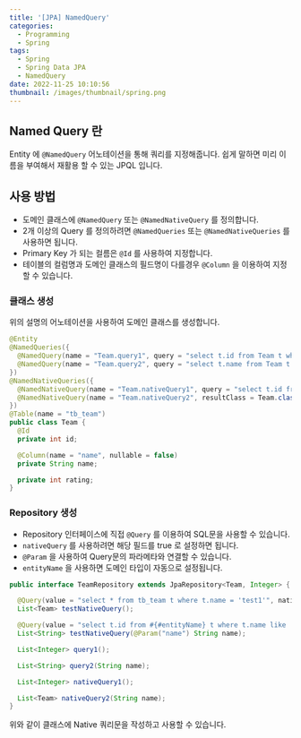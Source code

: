 ```yaml
---
title: '[JPA] NamedQuery'
categories:
  - Programming
  - Spring
tags:
  - Spring
  - Spring Data JPA
  - NamedQuery
date: 2022-11-25 10:10:56
thumbnail: /images/thumbnail/spring.png
---
```


## Named Query 란

Entity 에 `@NamedQuery` 어노테이션을 통해 쿼리를 지정해줍니다. 쉽게 말하면 미리 이름을 부여해서 재활용 할 수 있는 JPQL 입니다.

## 사용 방법

- 도메인 클래스에 `@NamedQuery` 또는 `@NamedNativeQuery` 를 정의합니다.
- 2개 이상의 Query 를 정의하려면 `@NamedQueries` 또는 `@NamedNativeQueries` 를 사용하면 됩니다.
- Primary Key 가 되는 컬름은 `@Id` 를 사용하여 지정합니다.
- 테이블의 컬럼명과 도메인 클래스의 필드명이 다를경우 `@Column` 을 이용하여 지정할 수 있습니다.

### 클래스 생성

위의 설명의 어노테이션을 사용하여 도메인 클래스를 생성합니다.

```java
@Entity
@NamedQueries({
  @NamedQuery(name = "Team.query1", query = "select t.id from Team t where t.name = 'test1'"),
  @NamedQuery(name = "Team.query2", query = "select t.name from Team t where t.name = ?1"),
})
@NamedNativeQueries({
  @NamedNativeQuery(name = "Team.nativeQuery1", query = "select t.id from tb_team t where t.name = 'test1'"),
  @NamedNativeQuery(name = "Team.nativeQuery2", resultClass = Team.class, query = "select * from tb_team t where t.name = '?1")
})
@Table(name = "tb_team")
public class Team {
  @Id
  private int id;

  @Column(name = "name", nullable = false)
  private String name;

  private int rating;
}
```

### Repository 생성

- Repository 인터페이스에 직접 `@Query` 를 이용하여 SQL문을 사용할 수 있습니다.
- `nativeQuery` 를 사용하려면 해당 필드를 true 로 설정하면 됩니다.
- `@Param` 을 사용하여 Query문의 파라메타와 연결할 수 있습니다.
- `entityName` 을 사용하면 도메인 타입이 자동으로 설정됩니다.

```java
public interface TeamRepository extends JpaRepository<Team, Integer> {

  @Query(value = "select * from tb_team t where t.name = 'test1'", nativeQuery = true)
  List<Team> testNativeQuery();

  @Query(value = "select t.id from #{#entityName} t where t.name like :name%", nativeQuery = true)
  List<String> testNativeQuery(@Param("name") String name);

  List<Integer> query1();

  List<String> query2(String name);

  List<Integer> nativeQuery1();

  List<Team> nativeQuery2(String name);
}
```

위와 같이 클래스에 Native 쿼리문을 작성하고 사용할 수 있습니다.
